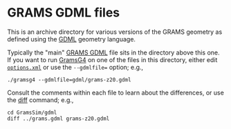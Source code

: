 # GRAMS GDML files

This is an archive directory for various versions of the GRAMS
geometry as defined using the
[GDML](http://lcgapp.cern.ch/project/simu/framework/GDML/doc/GDMLmanual.pdf)
geometry language.

Typically the "main" [GRAMS GDML](../grams.gdml) file sits in the directory above this one. If you want to run [GramsG4](../GramsG4) on one of the files in this directory, either edit [`options.xml`](../options.xml) or use the `--gdmlfile=` option; e.g.,
```
./gramsg4 --gdmlfile=gdml/grams-z20.gdml
```

Consult the comments within each file to learn about the differences, or use the [diff](http://www.nevis.columbia.edu/cgi-bin/man.sh?man=diff) command; e.g.,
```
cd GramsSim/gdml
diff ../grams.gdml grams-z20.gdml
```

